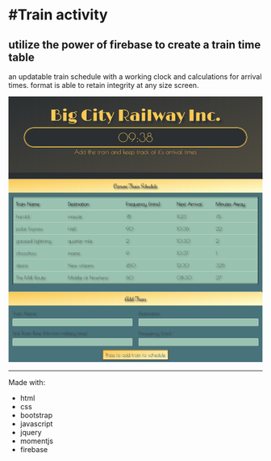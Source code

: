 #Train activity
=======

## utilize the power of firebase to create a train time table

an updatable train schedule with a working clock and calculations for arrival times.
format is able to retain integrity at any size screen.

![Game Image](assets/images/BigCityRailway.png)

---

Made with:

  * html
  * css
  * bootstrap
  * javascript
  * jquery
  * momentjs
  * firebase